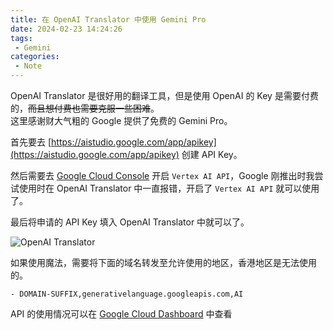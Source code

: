 ```yaml
---
title: 在 OpenAI Translator 中使用 Gemini Pro
date: 2024-02-23 14:24:26
tags:
 - Gemini
categories:
 - Note
---
```


OpenAI Translator 是很好用的翻译工具，但是使用 OpenAI 的 Key 是需要付费的，~~而且想付费也需要克服一些困难~~。  
这里感谢财大气粗的 Google 提供了免费的 Gemini Pro。   

首先要去 [https://aistudio.google.com/app/apikey](https://aistudio.google.com/app/apikey) 创建 API Key。

然后需要去 [Google Cloud Console](https://console.cloud.google.com/vertex-ai) 开启 `Vertex AI API`，Google 刚推出时我尝试使用时在 OpenAI Translator 中一直报错，开启了 `Vertex AI API` 就可以使用了。

最后将申请的 API Key 填入 OpenAI Translator 中就可以了。 

![OpenAI Translator](https://m.nep.me/blog/post/openai-translator-gemini.png) 

如果使用魔法，需要将下面的域名转发至允许使用的地区，香港地区是无法使用的。
```
- DOMAIN-SUFFIX,generativelanguage.googleapis.com,AI
```

API 的使用情况可以在 [Google Cloud Dashboard](https://console.cloud.google.com/apis/dashboard) 中查看
